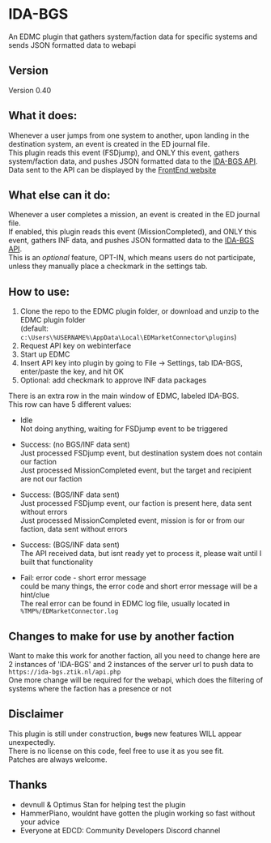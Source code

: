 # IDA-BGS
An EDMC plugin that gathers system/faction data for specific systems and sends JSON formatted data to webapi

## Version  
Version 0.40  

## What it does:  
Whenever a user jumps from one system to another, upon landing in the destination system, an event is created in the ED journal file.  
This plugin reads this event (FSDjump), and ONLY this event, gathers system/faction data, and pushes JSON formatted data to the [IDA-BGS API](https://github.com/ZTiKnl/IDA-BGS-API).  
Data sent to the API can be displayed by the [FrontEnd website](https://github.com/ZTiKnl/IDA-BGS-FrontEnd)  

## What else can it do:  
Whenever a user completes a mission, an event is created in the ED journal file.  
If enabled, this plugin reads this event (MissionCompleted), and ONLY this event, gathers INF data, and pushes JSON formatted data to the [IDA-BGS API](https://github.com/ZTiKnl/IDA-BGS-API).  
This is an *optional* feature, OPT-IN, which means users do not participate, unless they manually place a checkmark in the settings tab.  

## How to use:  
1. Clone the repo to the EDMC plugin folder, or download and unzip to the EDMC plugin folder  
   (default: `c:\Users\%USERNAME%\AppData\Local\EDMarketConnector\plugins`)  
2. Request API key on webinterface  
3. Start up EDMC  
4. Insert API key into plugin by going to File -> Settings, tab IDA-BGS, enter/paste the key, and hit OK  
5. Optional: add checkmark to approve INF data packages  

There is an extra row in the main window of EDMC, labeled IDA-BGS.  
This row can have 5 different values:  
- Idle  
  Not doing anything, waiting for FSDjump event to be triggered  

- Success: (no BGS/INF data sent)  
  Just processed FSDjump event, but destination system does not contain our faction  
  Just processed MissionCompleted event, but the target and recipient are not our faction  

- Success: (BGS/INF data sent)  
  Just processed FSDjump event, our faction is present here, data sent without errors  
  Just processed MissionCompleted event, mission is for or from our faction, data sent without errors  

- Success: (BGS/INF data sent)  
  The API received data, but isnt ready yet to process it, please wait until I built that functionality  

- Fail: error code - short error message  
  could be many things, the error code and short error message will be a hint/clue  
  The real error can be found in EDMC log file, usually located in `%TMP%/EDMarketConnector.log`  

## Changes to make for use by another faction
Want to make this work for another faction, all you need to change here are 2 instances of 'IDA-BGS' and 2 instances of the server url to push data to `https://ida-bgs.ztik.nl/api.php`  
One more change will be required for the webapi, which does the filtering of systems where the faction has a presence or not

## Disclaimer
This plugin is still under construction, ~~bugs~~ new features WILL appear unexpectedly.  
There is no license on this code, feel free to use it as you see fit.  
Patches are always welcome.  

## Thanks
- devnull & Optimus Stan for helping test the plugin  
- HammerPiano, wouldnt have gotten the plugin working so fast without your advice  
- Everyone at EDCD: Community Developers Discord channel  
